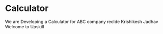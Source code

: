 # Calculator
We are Developing a Calculator for ABC company
redide Krishikesh Jadhav
Welcome to Upskill

